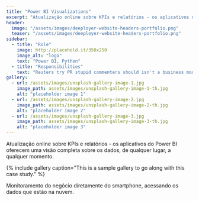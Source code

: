 ```yaml
---
title: "Power BI Visualizations"
excerpt: "Atualização online sobre KPIs e relatórios - os aplicativos do Power BI oferecem uma visão completa sobre os dados, de qualquer lugar, a qualquer momento."
header:
  image: "/assets/images/deeployer-website-headers-portfolio.png"
  teaser: "/assets/images/deeployer-website-headers-portfolio.png"
sidebar:
  - title: "Role"
    image: http://placehold.it/350x250
    image_alt: "logo"
    text: "Power BI, Python"
  - title: "Responsibilities"
    text: "Reuters try PR stupid commenters should isn't a business model"
gallery:
  - url: /assets/images/unsplash-gallery-image-1.jpg
    image_path: assets/images/unsplash-gallery-image-1-th.jpg
    alt: "placeholder image 1"
  - url: /assets/images/unsplash-gallery-image-2.jpg
    image_path: assets/images/unsplash-gallery-image-2-th.jpg
    alt: "placeholder image 2"
  - url: /assets/images/unsplash-gallery-image-3.jpg
    image_path: assets/images/unsplash-gallery-image-3-th.jpg
    alt: "placeholder image 3"
---
```


Atualização online sobre KPIs e relatórios - os aplicativos do Power BI oferecem uma visão completa sobre os dados, de qualquer lugar, a qualquer momento. 

{% include gallery caption="This is a sample gallery to go along with this case study." %}

Monitoramento do negócio diretamente do smartphone, acessando os dados que estão na nuvem. 